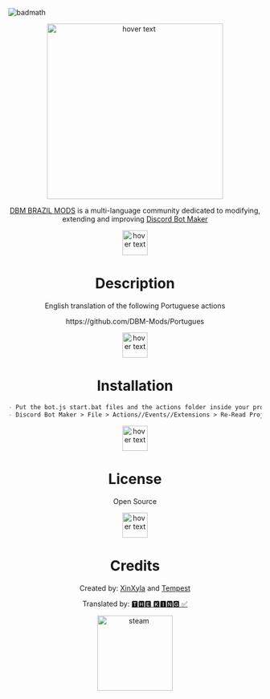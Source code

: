 ![badmath](https://img.shields.io/github/languages/top/lernantino/badmath)

<p align="center">
  <img src="https://cdn.discordapp.com/attachments/1042197137598976111/1092030014989553664/English-DBM.png" width="350" title="hover text">
</p>


<p align="center">
<a href="https://discord.gg/HBc9u9tktd" rel="nofollow">DBM BRAZIL MODS</a> is a multi-language community dedicated to modifying, extending and improving <a href="https://store.steampowered.com/app/682130/Discord_Bot_Maker" rel="nofollow">Discord Bot Maker</a> 
</p>

<p align="center">
  <img src="https://cdn.discordapp.com/attachments/1042197137598976111/1092031705453436928/blank.png" width="50" title="hover text">
</p>

<h1 align="center">Description</h1>

<p align="center">English translation of the following Portuguese actions</p>
<p align="center">https://github.com/DBM-Mods/Portugues</p>

<p align="center">
  <img src="https://cdn.discordapp.com/attachments/1042197137598976111/1092031705453436928/blank.png" width="50" title="hover text">
</p>

<h1 align="center">Installation</h1>

```md
- Put the bot.js start.bat files and the actions folder inside your project folder [YOUR BOT]
- Discord Bot Maker > File > Actions//Events//Extensions > Re-Read Project Mods
```

<p align="center">
  <img src="https://cdn.discordapp.com/attachments/1042197137598976111/1092031705453436928/blank.png" width="50" title="hover text">
</p>

<h1 align="center">License</h1>
<p align="center">Open Source</p>

<p align="center">
  <img src="https://cdn.discordapp.com/attachments/1042197137598976111/1092031705453436928/blank.png" width="50" title="hover text">
</p>

<h1 align="center">Credits</h1>
<p align="center">
  Created by: <a href="https://discord.com/users/172782058396057602" rel="nofollow">XinXyla</a> and <a href="https://discord.com/users/321400509326032897" rel="nofollow">Tempest</a>
  </p>
<p align="center">Translated by: <a href="https://discord.com/users/1042087216979116032" rel="nofollow">🆃🅷🅴 🅺🅸🅽🅶 ✅</a>
  </p>
<p align="center">
  <a href="https://discord.com/invite/HBc9u9tktd" target="_blank" rel="noreferrer"> <img src="https://cdn.discordapp.com/attachments/1042197137598976111/1092019949985337484/discord-loop.gif" alt="steam" width="150" height="150"/>
  </p>
